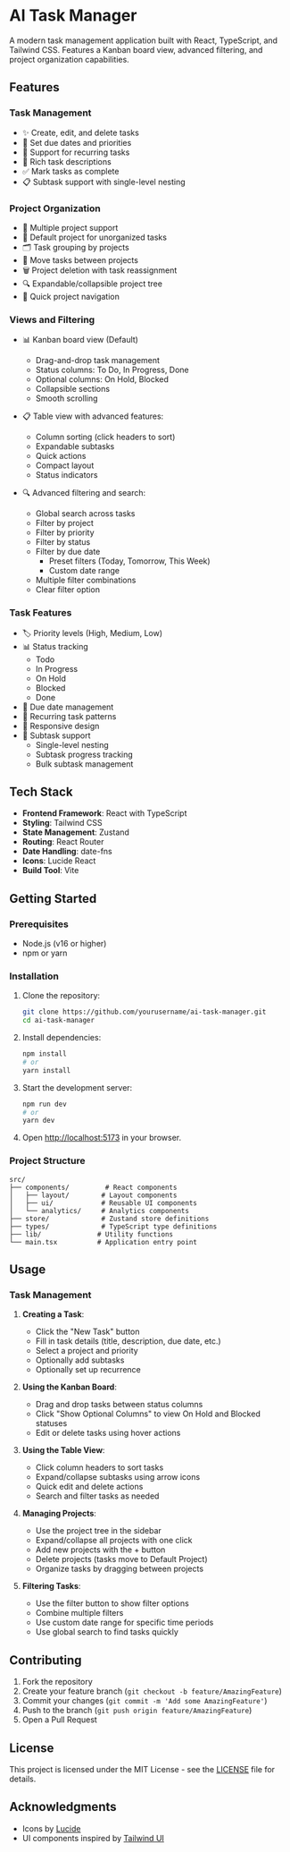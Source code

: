 # AI Task Manager

A modern task management application built with React, TypeScript, and Tailwind CSS. Features a Kanban board view, advanced filtering, and project organization capabilities.

## Features

### Task Management
- ✨ Create, edit, and delete tasks
- 📅 Set due dates and priorities
- 🔄 Support for recurring tasks
- 📝 Rich task descriptions
- ✅ Mark tasks as complete
- 📋 Subtask support with single-level nesting

### Project Organization
- 📂 Multiple project support
- 📌 Default project for unorganized tasks
- 🗂️ Task grouping by projects
- 🔄 Move tasks between projects
- 🗑️ Project deletion with task reassignment
- 🔍 Expandable/collapsible project tree
- 🎯 Quick project navigation

### Views and Filtering
- 📊 Kanban board view (Default)
  - Drag-and-drop task management
  - Status columns: To Do, In Progress, Done
  - Optional columns: On Hold, Blocked
  - Collapsible sections
  - Smooth scrolling

- 📋 Table view with advanced features:
  - Column sorting (click headers to sort)
  - Expandable subtasks
  - Quick actions
  - Compact layout
  - Status indicators

- 🔍 Advanced filtering and search:
  - Global search across tasks
  - Filter by project
  - Filter by priority
  - Filter by status
  - Filter by due date
    - Preset filters (Today, Tomorrow, This Week)
    - Custom date range
  - Multiple filter combinations
  - Clear filter option

### Task Features
- 🏷️ Priority levels (High, Medium, Low)
- 📊 Status tracking
  - Todo
  - In Progress
  - On Hold
  - Blocked
  - Done
- 📅 Due date management
- 🔄 Recurring task patterns
- 📱 Responsive design
- 🌳 Subtask support
  - Single-level nesting
  - Subtask progress tracking
  - Bulk subtask management

## Tech Stack

- **Frontend Framework**: React with TypeScript
- **Styling**: Tailwind CSS
- **State Management**: Zustand
- **Routing**: React Router
- **Date Handling**: date-fns
- **Icons**: Lucide React
- **Build Tool**: Vite

## Getting Started

### Prerequisites

- Node.js (v16 or higher)
- npm or yarn

### Installation

1. Clone the repository:
   ```bash
   git clone https://github.com/yourusername/ai-task-manager.git
   cd ai-task-manager
   ```

2. Install dependencies:
   ```bash
   npm install
   # or
   yarn install
   ```

3. Start the development server:
   ```bash
   npm run dev
   # or
   yarn dev
   ```

4. Open [http://localhost:5173](http://localhost:5173) in your browser.

### Project Structure

```
src/
├── components/         # React components
│   ├── layout/        # Layout components
│   ├── ui/            # Reusable UI components
│   └── analytics/     # Analytics components
├── store/             # Zustand store definitions
├── types/             # TypeScript type definitions
├── lib/              # Utility functions
└── main.tsx          # Application entry point
```

## Usage

### Task Management

1. **Creating a Task**:
   - Click the "New Task" button
   - Fill in task details (title, description, due date, etc.)
   - Select a project and priority
   - Optionally add subtasks
   - Optionally set up recurrence

2. **Using the Kanban Board**:
   - Drag and drop tasks between status columns
   - Click "Show Optional Columns" to view On Hold and Blocked statuses
   - Edit or delete tasks using hover actions

3. **Using the Table View**:
   - Click column headers to sort tasks
   - Expand/collapse subtasks using arrow icons
   - Quick edit and delete actions
   - Search and filter tasks as needed

4. **Managing Projects**:
   - Use the project tree in the sidebar
   - Expand/collapse all projects with one click
   - Add new projects with the + button
   - Delete projects (tasks move to Default Project)
   - Organize tasks by dragging between projects

5. **Filtering Tasks**:
   - Use the filter button to show filter options
   - Combine multiple filters
   - Use custom date range for specific time periods
   - Use global search to find tasks quickly

## Contributing

1. Fork the repository
2. Create your feature branch (`git checkout -b feature/AmazingFeature`)
3. Commit your changes (`git commit -m 'Add some AmazingFeature'`)
4. Push to the branch (`git push origin feature/AmazingFeature`)
5. Open a Pull Request

## License

This project is licensed under the MIT License - see the [LICENSE](LICENSE) file for details.

## Acknowledgments

- Icons by [Lucide](https://lucide.dev/)
- UI components inspired by [Tailwind UI](https://tailwindui.com/) 